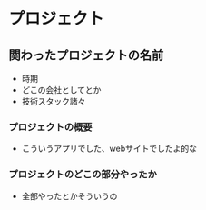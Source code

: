 # プロジェクト

## 関わったプロジェクトの名前
* 時期
* どこの会社としてとか
* 技術スタック諸々

### プロジェクトの概要
* こういうアプリでした、webサイトでしたよ的な

### プロジェクトのどこの部分やったか
* 全部やったとかそういうの
